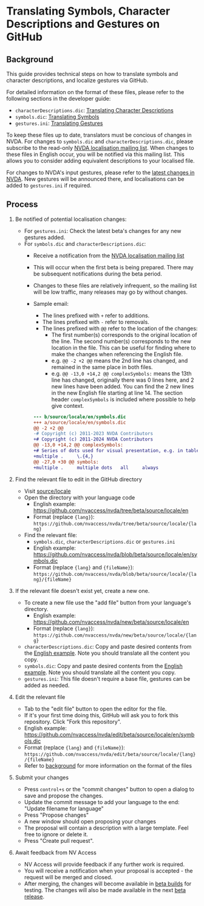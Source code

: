 # Translating Symbols, Character Descriptions and Gestures on GitHub

## Background

This guide provides technical steps on how to translate symbols and character descriptions, and localize gestures via GitHub.

For detailed information on the format of these files, please refer to the following sections in the developer guide:

- `characterDescriptions.dic`: [Translating Character Descriptions](https://download.nvaccess.org/documentation/developerGuide.html#characterDescriptions)
- `symbols.dic`: [Translating Symbols](https://download.nvaccess.org/documentation/developerGuide.html#symbolPronunciation)
- `gestures.ini`: [Translating Gestures](https://download.nvaccess.org/documentation/developerGuide.html#TranslatingGestures)

To keep these files up to date, translators must be concious of changes in NVDA.
For changes to `symbols.dic` and `characterDescriptions.dic`, please subscribe to the read-only [NVDA localisation mailing list](https://groups.google.com/a/nvaccess.org/g/nvda-l10n).
When changes to these files in English occur, you will be notified via this mailing list.
This allows you to consider adding equivalent descriptions to your localised file.

For changes to NVDA's input gestures, please refer to the [latest changes in NVDA](../../user_docs/en/changes.md).
New gestures will be announced there, and localisations can be added to `gestures.ini` if required.

## Process

1. Be notified of potential localisation changes:
    - For `gestures.ini`: Check the latest beta's changes for any new gestures added.
    - For `symbols.dic` and `characterDescriptions.dic`:
        - Receive a notification from the [NVDA localisation mailing list](https://groups.google.com/a/nvaccess.org/g/nvda-l10n)
        - This will occur when the first beta is being prepared.
        There may be subsequent notifications during the beta period.
        - Changes to these files are relatively infrequent, so the mailing list will be low traffic, many releases may go by without changes.
        - Sample email:
            - The lines prefixed with `+` refer to additions.
            - The lines prefixed with `-` refer to removals.
            - The lines prefixed with `@@` refer to the location of the changes:
                - The first number(s) corresponds to the original location of the line.
                The second number(s) corresponds to the new location in the file.
                This can be useful for finding where to make the changes when referencing the English file.
                - e.g. `@@ -2 +2 @@` means the 2nd line has changed, and remained in the same place in both files.
                - e.g. `@@ -13,0 +14,2 @@ complexSymbols:` means the 13th line has changed, originally there was 0 lines here, and 2 new lines have been added.
                You can find the 2 new lines in the new English file starting at line 14.
                The section header `complexSymbols` is included where possible to help give context.

            ```diff
            --- b/source/locale/en/symbols.dic
            +++ a/source/locale/en/symbols.dic
            @@ -2 +2 @@
            -# Copyright (c) 2011-2023 NVDA Contributors
            +# Copyright (c) 2011-2024 NVDA Contributors
            @@ -13,0 +14,2 @@ complexSymbols:
            +# Series of dots used for visual presentation, e.g. in table of contents
            +multiple .     \.{4,}
            @@ -27,0 +30 @@ symbols:
            +multiple .     multiple dots   all     always
            ```

1. Find the relevant file to edit in the GitHub directory
    - Visit [source/locale](https://github.com/nvaccess/nvda/tree/beta/source/locale)
    - Open the directory with your language code
        - English example: <https://github.com/nvaccess/nvda/tree/beta/source/locale/en>
        - Format (replace `{lang}`): `https://github.com/nvaccess/nvda/tree/beta/source/locale/{lang}`
    - Find the relevant file:
        - `symbols.dic`, `characterDescriptions.dic` or `gestures.ini`
        - English example: <https://github.com/nvaccess/nvda/blob/beta/source/locale/en/symbols.dic>
        - Format (replace `{lang}` and `{fileName}`): `https://github.com/nvaccess/nvda/blob/beta/source/locale/{lang}/{fileName}`
1. If the relevant file doesn't exist yet, create a new one.
    - To create a new file use the "add file" button from your language's directory.
        - English example: <https://github.com/nvaccess/nvda/new/beta/source/locale/en>
        - Format (replace `{lang}`): `https://github.com/nvaccess/nvda/new/beta/source/locale/{lang}`
    - `characterDescriptions.dic`: Copy and paste desired contents from the [English example](https://raw.githubusercontent.com/nvaccess/nvda/refs/heads/beta/source/locale/en/characterDescriptions.dic).
    Note you should translate all the content you copy.
    - `symbols.dic`: Copy and paste desired contents from the [English example](https://raw.githubusercontent.com/nvaccess/nvda/refs/heads/beta/source/locale/en/symbols.dic).
    Note you should translate all the content you copy.
    - `gestures.ini`: This file doesn't require a base file, gestures can be added as needed.
1. Edit the relevant file
    - Tab to the "edit file" button to open the editor for the file.
    - If it's your first time doing this, GitHub will ask you to fork this repository.
    Click "Fork this repository".
    - English example: <https://github.com/nvaccess/nvda/edit/beta/source/locale/en/symbols.dic>
    - Format (replace `{lang}` and `{fileName}`): `https://github.com/nvaccess/nvda/edit/beta/source/locale/{lang}/{fileName}`
    - Refer to [background](#background) for more information on the format of the files
1. Submit your changes
    - Press `control+s` or the "commit changes" button to open a dialog to save and propose the changes.
    - Update the commit message to add your language to the end: "Update filename for language"
    - Press "Propose changes"
    - A new window should open proposing your changes
    - The proposal will contain a description with a large template.
    Feel free to ignore or delete it.
    - Press "Create pull request".
1. Await feedback from NV Access
    - NV Access will provide feedback if any further work is required.
    - You will receive a notification when your proposal is accepted - the request will be merged and closed.
    - After merging, the changes will become available in [beta builds](https://download.nvaccess.org/snapshots/beta/) for testing.
    The changes will also be made available in the next [beta release](https://download.nvaccess.org/releases/beta/).
